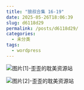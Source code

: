 ```yaml
---
title: "狼叔合集 16-19"
date: 2025-05-26T18:06:39
slug: d6118d29
permalink: /posts/d6118d29/
categories:
  - 未分类
tags:
  - wordpress
---
```


![图片[1]-歪歪的耽美资源站](/images/wp/d6118d29-f55759c9.jpg)

![图片[2]-歪歪的耽美资源站](/images/wp/d6118d29-c9159f0b.jpg)
